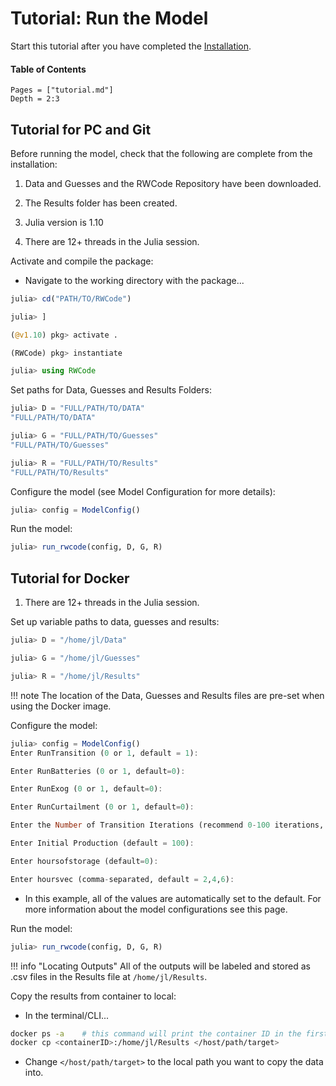 # Tutorial: Run the Model

Start this tutorial after you have completed the [Installation](@ref).

#### Table of Contents
```@contents
Pages = ["tutorial.md"]
Depth = 2:3
```

## Tutorial for PC and Git
Before running the model, check that the following are complete from the installation:

1. Data and Guesses and the RWCode Repository have been downloaded.

1. The Results folder has been created.

1. Julia version is 1.10

1. There are 12+ threads in the Julia session.

Activate and compile the package:
- Navigate to the working directory with the package...

```julia
julia> cd("PATH/TO/RWCode")

julia> ]

(@v1.10) pkg> activate .

(RWCode) pkg> instantiate

julia> using RWCode
```

Set paths for Data, Guesses and Results Folders:

```julia
julia> D = "FULL/PATH/TO/DATA"
"FULL/PATH/TO/DATA"

julia> G = "FULL/PATH/TO/Guesses"
"FULL/PATH/TO/Guesses"

julia> R = "FULL/PATH/TO/Results"
"FULL/PATH/TO/Results"
```

Configure the model (see Model Configuration for more details):

```julia
julia> config = ModelConfig()
```

Run the model:

```julia
julia> run_rwcode(config, D, G, R)
```


## Tutorial for Docker
1. There are 12+ threads in the Julia session.

Set up variable paths to data, guesses and results:

```julia
julia> D = "/home/jl/Data"

julia> G = "/home/jl/Guesses"

julia> R = "/home/jl/Results"
```

!!! note 
	The location of the Data, Guesses and Results files are pre-set when using the Docker image.

Configure the model:

```julia
julia> config = ModelConfig()
Enter RunTransition (0 or 1, default = 1):

Enter RunBatteries (0 or 1, default=0):

Enter RunExog (0 or 1, default=0):

Enter RunCurtailment (0 or 1, default=0):

Enter the Number of Transition Iterations (recommend 0-100 iterations, default=2):

Enter Initial Production (default = 100):

Enter hoursofstorage (default=0):

Enter hoursvec (comma-separated, default = 2,4,6):
```
* In this example, all of the values are automatically set to the default. For more information about the model configurations see this page.


Run the model:

```julia
julia> run_rwcode(config, D, G, R)
```

!!! info "Locating Outputs"
	All of the outputs will be labeled and stored as .csv files in the Results file at `/home/jl/Results`.

Copy the results from container to local:
* In the terminal/CLI...

```bash
docker ps -a	# this command will print the container ID in the first column.
docker cp <containerID>:/home/jl/Results </host/path/target>
```

* Change `</host/path/target>` to the local path you want to copy the data into.
